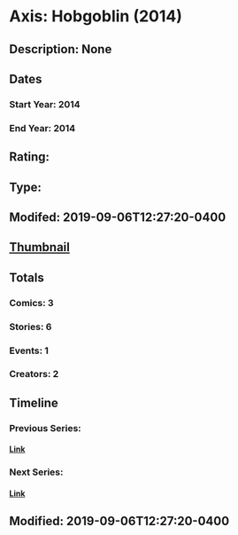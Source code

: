 # Axis: Hobgoblin (2014)
## Description: None
## Dates
### Start Year: 2014
### End Year: 2014
## Rating: 
## Type: 
## Modifed: 2019-09-06T12:27:20-0400
## [Thumbnail](http://i.annihil.us/u/prod/marvel/i/mg/c/c0/542eed5c07e9e.jpg)
## Totals
### Comics: 3
### Stories: 6
### Events: 1
### Creators: 2
## Timeline
### Previous Series: 
#### [Link]()
### Next Series: 
#### [Link]()
## Modified: 2019-09-06T12:27:20-0400